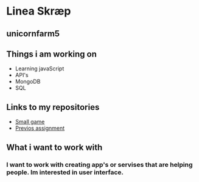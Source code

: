 # Linea Skræp
## unicornfarm5
## Things i am working on
- Learning javaScript
- API's
- MongoDB
- SQL
## Links to my repositories
- [Small game](https://github.com/unicornfarm5/portofolio3---guess-my-number)
- [Previos assignment](https://github.com/unicornfarm5/Portofolio2)

## What i want to work with
### I want to work with creating app's or servises that are helping people. Im interested in user interface. 


